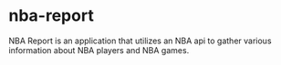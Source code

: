 # nba-report
NBA Report is an application that utilizes an NBA api to gather various information about NBA players and NBA games.